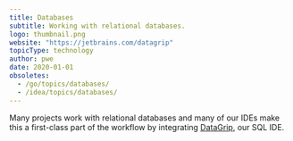 ```yaml
---
title: Databases
subtitle: Working with relational databases.
logo: thumbnail.png
website: "https://jetbrains.com/datagrip"
topicType: technology
author: pwe
date: 2020-01-01
obsoletes:
  - /go/topics/databases/
  - /idea/topics/databases/
---
```


Many projects work with relational databases and many of our IDEs make
this a first-class part of the workflow by integrating
[DataGrip](https://www.jetbrains.com/datagrip/), our SQL IDE.
